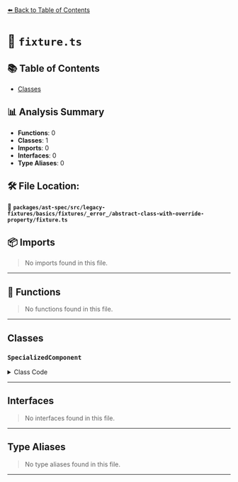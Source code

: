 [⬅️ Back to Table of Contents](../../../../../../../../index.md)

# 📄 `fixture.ts`

## 📚 Table of Contents

- [Classes](#classes)

## 📊 Analysis Summary

- **Functions**: 0
- **Classes**: 1
- **Imports**: 0
- **Interfaces**: 0
- **Type Aliases**: 0

## 🛠️ File Location:
📂 **`packages/ast-spec/src/legacy-fixtures/basics/fixtures/_error_/abstract-class-with-override-property/fixture.ts`**

## 📦 Imports

> No imports found in this file.


---

## 🔧 Functions

> No functions found in this file.


---

## Classes

### `SpecializedComponent`

<details><summary>Class Code</summary>

```ts
abstract class SpecializedComponent extends SomeComponent {
  abstract override foo = 1;
}
```
</details>


---

## Interfaces

> No interfaces found in this file.


---

## Type Aliases

> No type aliases found in this file.


---